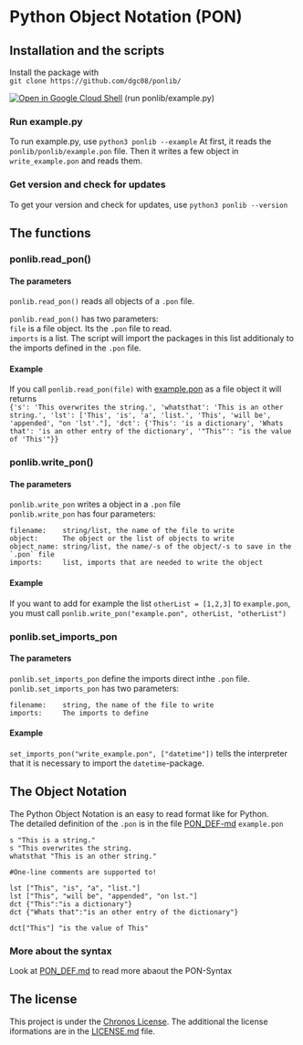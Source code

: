 # Python Object Notation (PON)
## Installation and the scripts
Install the package with  
`git clone https://github.com/dgc08/ponlib/`  
  

[![Open in Google Cloud Shell](https://user-images.githubusercontent.com/27065646/92304704-8d146d80-ef80-11ea-8c29-0deaabb1c702.png)](https://console.cloud.google.com/cloudshell/open?git_repo=https://github.com/dgc08/ponlib&tutorial=README.md)
(run ponlib/example.py)
### Run example.py
To run example.py, use `python3 ponlib --example`
At first, it reads the `ponlib/ponlib/example.pon` file. Then it writes a few object in `write_example.pon` and reads them.
### Get version and check for updates
To get your version and check for updates, use `python3 ponlib --version`
## The functions
### ponlib.read_pon()
#### The parameters
`ponlib.read_pon()` reads all objects of a `.pon` file.  

`ponlib.read_pon()` has two parameters:  
`file` is a file object. Its the `.pon` file to read.  
`imports` is a list. The script will import the packages in this list additionaly to the imports defined in the `.pon` file.
#### Example
If you call `ponlib.read_pon(file)` with [example.pon](https://github.com/dgc08/ponlib/blob/master/ponlib/example.pon) as a file object it will returns  
`{'s': 'This overwrites the string.', 'whatsthat': 'This is an other string.', 'lst': ['This', 'is', 'a', 'list.', 'This', 'will be', 'appended', "on 'lst'."], 'dct': {'This': 'is a dictionary', 'Whats that': 'is an other entry of the dictionary', '"This"': "is the value of 'This'"}}`  

### ponlib.write_pon()

#### The parameters
`ponlib.write_pon` writes a object in a `.pon` file  
`ponlib.write_pon` has four parameters:  

	filename:    string/list, the name of the file to write
	object:      The object or the list of objects to write
	object_name: string/list, the name/-s of the object/-s to save in the `.pon` file
	imports:     list, imports that are needed to write the object

#### Example
If you want to add for example the list  `otherList = [1,2,3]` to `example.pon`, you must call `ponlib.write_pon("example.pon", otherList, "otherList")`

### ponlib.set_imports_pon
#### The parameters
`ponlib.set_imports_pon` define the imports direct inthe `.pon` file.  
`ponlib.set_imports_pon` has two parameters:

	filename:    string, the name of the file to write
	imports:     The imports to define

#### Example
`set_imports_pon("write_example.pon", ["datetime"])` tells the interpreter that it is necessary to import the `datetime`-package.
## The Object Notation
The Python Object Notation is an easy to read format like for Python.  
The detailed definition of the `.pon` is in the file [PON_DEF-md](https://github.com/dgc08/ponlib/blob/master/PON_DEF.md)
`example.pon`

    s "This is a string."
    s "This overwrites the string.
    whatsthat "This is an other string."
    
    #One-line comments are supported to!
    
    lst ["This", "is", "a", "list."]
    lst ["This", "will be", "appended", "on lst."]
    dct {"This":"is a dictionary"}
    dct {"Whats that":"is an other entry of the dictionary"}
    
    dct["This"] "is the value of This"


### More about the syntax
Look at [PON_DEF.md](https://github.com/dgc08/ponlib/blob/master/PON_DEF.md) to read more abaout the PON-Syntax
## The license
This project is under the [Chronos License](https://github.com/Team-Chronos/chronos-data/blob/main/ChronosLicense.md). The additional the license iformations are in the [LICENSE.md](https://github.com/dgc08/ponlib/blob/master/LICENSE.md) file.
